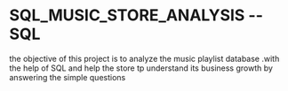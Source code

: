 # SQL_MUSIC_STORE_ANALYSIS --SQL
the objective of this project is to analyze the music playlist database .with the help of SQL and help the store tp understand its business growth by answering the simple questions

